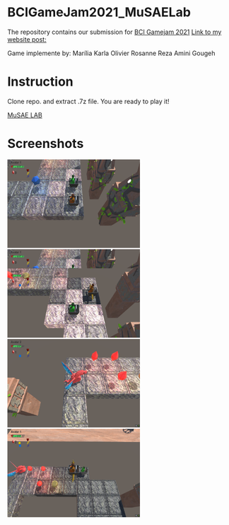 # BCIGameJam2021_MuSAELab
The repository contains our submission for [BCI Gamejam 2021](https://bcigamejam.com/)
[Link to my website post:](https://imreza.ir/bci-game-jam-2021-musae-games/)

Game implemente by:
Marília Karla
Olivier Rosanne
Reza Amini Gougeh


# Instruction
Clone repo. and extract .7z file. You are ready to play it!

[MuSAE LAB](musaelab.ca/)



# Screenshots
<img src="https://github.com/magnumical/BCIGameJam2021_MuSAELab/blob/main/images/screenshot1.png" width="300" height="200" />
<img src="https://github.com/magnumical/BCIGameJam2021_MuSAELab/blob/main/images/screenshot2.png" width="300" height="200" />
<img src="https://github.com/magnumical/BCIGameJam2021_MuSAELab/blob/main/images/screenshot3.png" width="300" height="200" />
<img src="https://github.com/magnumical/BCIGameJam2021_MuSAELab/blob/main/images/screenshot4.png" width="300" height="200" />

